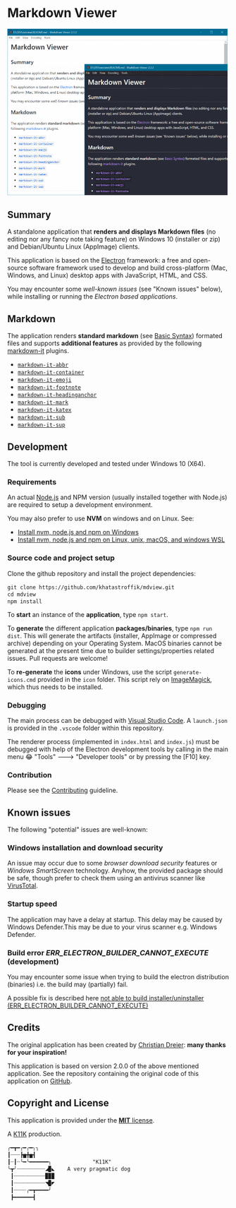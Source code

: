 # Markdown Viewer
<!-- markdownlint-disable-next-line MD033-->
[<img src="./doc/screenshot-thumb.png" width="500">](./doc/screenshots.md "display the full sized screenshot(s)")

## Summary

A standalone application that **renders and displays Markdown files** (no editing nor any fancy note taking feature) on Windows 10 (installer or zip) and Debian/Ubuntu Linux (AppImage) clients.

This application is based on the [Electron](https://www.electronjs.org/languages/en-US) framework: a free and open-source software framework used to develop and build cross-platform (Mac, Windows, and Linux) desktop apps with JavaScript, HTML, and CSS.

You may encounter some *well-known issues* (see "Known issues" below), while installing or running the *Electron based applications*.

## Markdown

The application renders **standard markdown** (see [Basic Syntax](https://www.markdownguide.org/basic-syntax/)) formated files and supports **additional features** as provided by the following [markdown-it](https://github.com/markdown-it/markdown-it) plugins.

- [`markdown-it-abbr`](https://github.com/markdown-it/markdown-it-abbr)
- [`markdown-it-container`](https://github.com/markdown-it/markdown-it-container)
- [`markdown-it-emoji`](https://github.com/markdown-it/markdown-it-emoji)
- [`markdown-it-footnote`](https://github.com/markdown-it/markdown-it-footnote)
- [`markdown-it-headinganchor`](https://github.com/adam-p/markdown-it-headinganchor)
- [`markdown-it-mark`](https://github.com/markdown-it/markdown-it-mark)
- [`markdown-it-katex`](https://github.com/waylonflinn/markdown-it-katex)
- [`markdown-it-sub`](https://github.com/markdown-it/markdown-it-sub)
- [`markdown-it-sup`](https://github.com/markdown-it/markdown-it-sup)

## Development

The tool is currently developed and tested under Windows 10 (X64).

### Requirements

An actual [Node.js](https://nodejs.org/) and NPM version (usually installed together with Node.js) are required to setup a development environment.

You may also prefer to use **NVM** on windows and on Linux. See:

- [Install nvm, node.js and npm on Windows](https://docs.microsoft.com/en-us/windows/dev-environment/javascript/nodejs-on-windows)
- [Install nvm, node.js and npm on Linux, unix, macOS, and windows WSL](https://github.com/nvm-sh/nvm#about)

### Source code and project setup

Clone the github repository and install the project dependencies:

```shell
git clone https://github.com/khatastroffik/mdview.git
cd mdview
npm install
```

To **start** an instance of the **application**, type `npm start`.

To **generate** the different application **packages/binaries**, type `npm run dist`. This will generate the artifacts (installer, AppImage or compressed archive) depending on your Operating System. MacOS binaries cannot be generated at the present time due to builder settings/properties related issues. Pull requests are welcome!

To **re-generate** the **icons** under Windows, use the script `generate-icons.cmd` provided in the `icon`  folder. This script rely on [ImageMagick](https://www.imagemagick.org), which thus needs to be installed.

### Debugging

The main process can be debugged with [Visual Studio Code](https://code.visualstudio.com/). A `launch.json` is provided in the `.vscode` folder within this repository.

The renderer process (implemented in `index.html` and `index.js`) must be debugged with help of the Electron development tools by calling in the main menu &#128514; "Tools" 🡒 "Developer tools" or by pressing the \[F10\] key.

### Contribution

Please see the [Contributing](./CONTRIBUTING.md) guideline.

## Known issues

The following "potential" issues are well-known:

### Windows installation and download security

An issue may occur due to some *browser download security* features or *Windows SmartScreen* technology. Anyhow, the provided package should be safe, though prefer to check them using an antivirus scanner like [VirusTotal](https://www.virustotal.com).

### Startup speed

The application may have a delay at startup. This delay may be caused by Windows Defender.This may be due to your virus scanner e.g. Windows Defender.

### Build error *ERR_ELECTRON_BUILDER_CANNOT_EXECUTE* (development)

You may encounter some issue when trying to build the electron distribution (binaries) i.e. the build may (partially) fail.

A possible fix is described here [not able to build installer/uninstaller (ERR_ELECTRON_BUILDER_CANNOT_EXECUTE)](./doc/development-build-installer-issue.md)

## Credits

The original application has been created by [Christian Dreier](https://github.com/c3er): **many thanks for your inspiration!**

This application is based on version 2.0.0 of the above mentioned application. See the repository containing the original code of this application on [GitHub](https://github.com/c3er/mdview).

## Copyright and License

This application is provided under the [**MIT** license](./LICENSE).

A [K11K](./K11K.md) production.

```text
╭━┳━╭━╭━╮╮
┃┈┈┈┣▅╋▅┫
┃┈┃┈╰━╰━━━━━━╮             "K11K"
╰┳╯┈┈┈┈┈┈┈┈┈◢▉◣    A very pragmatic dog
 ┃┈┈┈┈┈┈┈┈┈┈▉▉▉   
 ┃┈┈┈┈┈┈┈┈┈┈◥▉◤
 ┃┈┈┈┈╭━┳━━━━╯
 ┣━━━━━━┫
```
